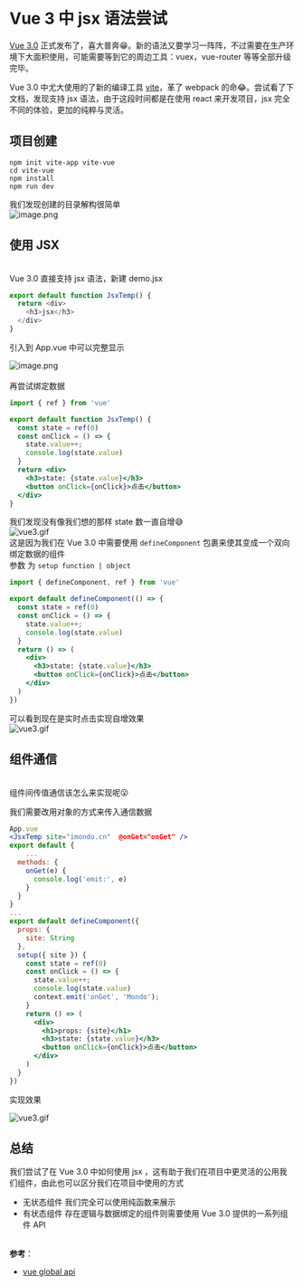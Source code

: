 # Vue 3 中 jsx 语法尝试

[Vue 3.0](https://github.com/vuejs/vue-next) 正式发布了，喜大普奔😁。新的语法又要学习一阵阵，不过需要在生产环境下大面积使用，可能需要等到它的周边工具：vuex，vue-router 等等全部升级完毕。

Vue 3.0 中尤大使用的了新的编译工具 [vite](https://github.com/vitejs/vite)，革了 webpack 的命😂。尝试看了下文档，发现支持 jsx 语法，由于这段时间都是在使用 react 来开发项目，jsx 完全不同的体验，更加的纯粹与灵活。

<a name="ZdQ2K"></a>
## 项目创建


```shell
npm init vite-app vite-vue
cd vite-vue
npm install
npm run dev
```
我们发现创建的目录解构很简单<br />![image.png](https://cdn.nlark.com/yuque/0/2020/png/124135/1600656795264-5d006cd1-640f-4f7f-a1c2-59dcc9c21ab4.png#align=left&display=inline&height=341&margin=%5Bobject%20Object%5D&name=image.png&originHeight=341&originWidth=221&size=13583&status=done&style=none&width=221)
<a name="oogSt"></a>
## 使用 JSX

<br />Vue 3.0 直接支持 jsx 语法，新建 demo.jsx
```javascript
export default function JsxTemp() {
  return <div>
    <h3>jsx</h3>
  </div>
}
```
引入到 App.vue 中可以完整显示

![image.png](https://cdn.nlark.com/yuque/0/2020/png/124135/1600656894136-348038d3-83ec-44c7-b277-50160d0bb9c9.png#align=left&display=inline&height=241&margin=%5Bobject%20Object%5D&name=image.png&originHeight=241&originWidth=548&size=10853&status=done&style=none&width=548)<br />
<br />再尝试绑定数据
```jsx
import { ref } from 'vue'

export default function JsxTemp() {
  const state = ref(0)
  const onClick = () => {
    state.value++;
    console.log(state.value)
  }
  return <div>
    <h3>state: {state.value}</h3>
    <button onClick={onClick}>点击</button>
  </div>
}
```
我们发现没有像我们想的那样 state 数一直自增😅<br />![vue3.gif](https://cdn.nlark.com/yuque/0/2020/gif/124135/1600657132947-213941b3-3bf5-4ff4-9430-42a9ba76c041.gif#align=left&display=inline&height=298&margin=%5Bobject%20Object%5D&name=vue3.gif&originHeight=298&originWidth=546&size=33274&status=done&style=none&width=546)<br />这是因为我们在 Vue 3.0 中需要使用 `defineComponent` 包裹来使其变成一个双向绑定数据的组件<br />参数 为 `setup function | object`
```jsx
import { defineComponent, ref } from 'vue'

export default defineComponent(() => {
  const state = ref(0)
  const onClick = () => {
    state.value++;
    console.log(state.value)
  }
  return () => (
    <div>
      <h3>state: {state.value}</h3>
      <button onClick={onClick}>点击</button>
    </div>
  )
})
```
可以看到现在是实时点击实现自增效果<br />![vue3.gif](https://cdn.nlark.com/yuque/0/2020/gif/124135/1600657427295-227aa2b2-d24b-494c-9eeb-674c32de9784.gif#align=left&display=inline&height=298&margin=%5Bobject%20Object%5D&name=vue3.gif&originHeight=298&originWidth=546&size=31211&status=done&style=none&width=546)
<a name="hTGAJ"></a>
## 组件通信

<br />组件间传值通信该怎么来实现呢😮

我们需要改用对象的方式来传入通信数据
```jsx
App.vue
<JsxTemp site="imondo.cn"  @onGet="onGet" />
export default {
	...
  methods: {
    onGet(e) {
      console.log('emit:', e)
    }
  }
}
...
export default defineComponent({
  props: {
    site: String
  },
  setup({ site }) {
    const state = ref(0)
    const onClick = () => {
      state.value++;
      console.log(state.value)
      context.emit('onGet', 'Mondo');
    }
    return () => (
      <div>
        <h1>props: {site}</h1>
        <h3>state: {state.value}</h3>
        <button onClick={onClick}>点击</button>
      </div>
    )
  }
})
```
实现效果

![vue3.gif](https://cdn.nlark.com/yuque/0/2020/gif/124135/1600660622082-39825938-4446-4d06-a0ea-e9457ab72ecc.gif#align=left&display=inline&height=329&margin=%5Bobject%20Object%5D&name=vue3.gif&originHeight=329&originWidth=815&size=31901&status=done&style=none&width=815)
<a name="b6E0l"></a>
## 总结
我们尝试了在 Vue 3.0 中如何使用 jsx ，这有助于我们在项目中更灵活的公用我们组件，由此也可以区分我们在项目中使用的方式<br />

- 无状态组件  我们完全可以使用纯函数来展示
- 有状态组件  存在逻辑与数据绑定的组件则需要使用 Vue 3.0 提供的一系列组件 API


<br />**参考**：

- [vue global api](https://v3.vuejs.org/api/global-api.html#createapp)
